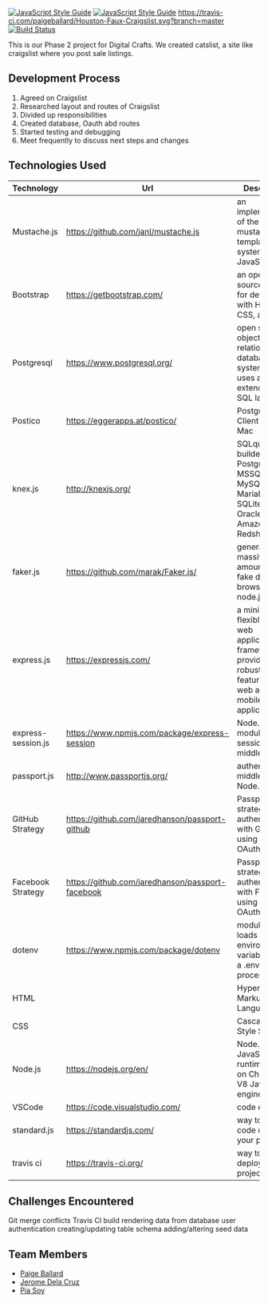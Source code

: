 
[![JavaScript Style Guide](https://cdn.rawgit.com/standard/standard/master/badge.svg)](https://github.com/standard/standard)
[![JavaScript Style Guide](https://img.shields.io/badge/code_style-standard-brightgreen.svg)](https://standardjs.com)
https://travis-ci.com/paigeballard/Houston-Faux-Craigslist.svg?branch=master
[![Build Status](https://travis-ci.com/paigeballard/Houston-Faux-Craigslist.svg?branch=master)](https://travis-ci.com/paigeballard/Houston-Faux-Craigslist)

This is our Phase 2 project for Digital Crafts. We created catslist, a site like craigslist where you post sale listings.

## Development Process

1. Agreed on Craigslist 
2. Researched layout and routes of Craigslist
3. Divided up responsibilities 
4. Created database, Oauth abd routes
5. Started testing and debugging 
6. Meet frequently to discuss next steps and changes

## Technologies Used
| Technology  | Url |Description
| ------------- | ------------- | ------------- |
|Mustache.js| https://github.com/janl/mustache.js |an implementation of the mustache template system in JavaScript|
|Bootstrap |https://getbootstrap.com/| an open source toolkit for developing with HTML, CSS, and JS|
|Postgresql|https://www.postgresql.org/| open source object-relational database system that uses and extends the SQL language|
|Postico|https://eggerapps.at/postico/|PostgreSQL Client for the Mac|
|knex.js|http://knexjs.org/| SQLquery builder for Postgres, MSSQL, MySQL, MariaDB, SQLite3, Oracle, and Amazon Redshift 
|faker.js|https://github.com/marak/Faker.js/| generate massive amounts of fake data in the browser and node.js
|express.js|https://expressjs.com/| a minimal and flexible Node.js web application framework that provides a robust set of features for web and mobile applications|
|express-session.js|https://www.npmjs.com/package/express-session| Node.js module for session middleware |
|passport.js|http://www.passportjs.org/| authentication middleware for Node.js.|
|GitHub Strategy|https://github.com/jaredhanson/passport-github | Passport strategy for authenticating with GitHub using the OAuth|
|Facebook Strategy|https://github.com/jaredhanson/passport-facebook| Passport strategy for authenticating with Facebook using the OAuth|
|dotenv|https://www.npmjs.com/package/dotenv| module that loads environment variables from a .env file into process.env |
|HTML||HyperText Markup Language |
|CSS||Cascading Style Sheets |
|Node.js|https://nodejs.org/en/| Node.js® is a JavaScript runtime built on Chrome's V8 JavaScript engine. |
|VSCode|https://code.visualstudio.com/| code editor |
|standard.js|https://standardjs.com/| way to enforce code quality in your project |
|travis ci| https://travis-ci.org/ | way to test and deploy your projects |

## Challenges Encountered
Git merge conflicts
Travis CI build
rendering data from database
user authentication
creating/updating table schema
adding/altering seed data

## Team Members
- [Paige Ballard](https://github.com/paigeballard)
- [Jerome Dela Cruz](https://github.com/jjdelacruz1)
- [Pia Soy](https://github.com/piasoy)

